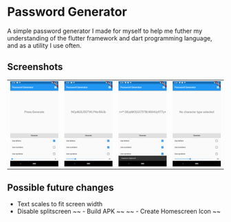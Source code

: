 # Password Generator
A simple password generator I made for myself to help me futher my understanding of the flutter framework and dart programming language, and as a utility I use often.

## Screenshots
<div style="text-align: center">
  <table>
    <tr>
      <td style="text-align: center">
        <img src="https://raw.githubusercontent.com/jdudarewicz/Flutter-Password-Generator/master/screenshots/First_Boot.png" width="200" />
      </td>
      <td style="text-align: center">
        <img src="https://raw.githubusercontent.com/jdudarewicz/Flutter-Password-Generator/master/screenshots/Generated_Passphrase.png" width="200" />
      </td>
      <td style="text-align: center">
        <img src="https://raw.githubusercontent.com/jdudarewicz/Flutter-Password-Generator/master/screenshots/Copying.png" width="200" />
      </td>
      <td style="text-align: center">
        <img src="https://raw.githubusercontent.com/jdudarewicz/Flutter-Password-Generator/master/screenshots/No_Character_Selected.png" width="200" />
      </td>
    </tr>
  </table>
 </div>
 
 ## Possible future changes
 - Text scales to fit screen width
 - Disable splitscreen
 ~~ - Build APK ~~
 ~~ - Create Homescreen Icon ~~